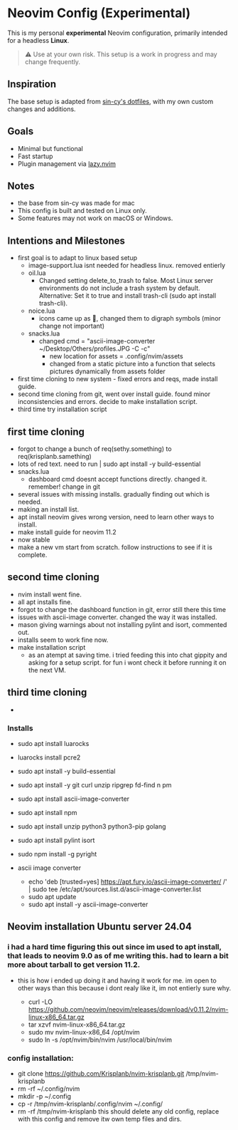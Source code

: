 # Neovim Config (Experimental)

This is my personal **experimental** Neovim configuration, primarily intended for a headless **Linux**.

> ⚠️ Use at your own risk. This setup is a work in progress and may change frequently.

## Inspiration

The base setup is adapted from [sin-cy's dotfiles](https://github.com/Sin-cy/dotfiles),  with my own custom changes and additions.

## Goals

- Minimal but functional
- Fast startup
- Plugin management via [lazy.nvim](https://github.com/folke/lazy.nvim)

## Notes

- the base from sin-cy was made for mac
- This config is built and tested on Linux only.
- Some features may not work on macOS or Windows.

## Intentions and Milestones

- first goal is to adapt to linux based setup
  - image-support.lua isnt needed for headless linux. removed entierly
  - oil.lua
    - Changed setting delete_to_trash to false. Most Linux server environments do not include a trash system by default.
      Alternative: Set it to true and install trash-cli (sudo apt install trash-cli).
  - noice.lua
    - icons came up as 󰥻, changed them to digraph symbols (minor change not important)
  - snacks.lua
    - changed cmd = "ascii-image-converter ~/Desktop/Others/profiles.JPG -C -c"
       - new location for assets = .config/nvim/assets
       - changed from a static picture into a function that selects pictures dynamically from assets folder
- first time cloning to new system - fixed errors and reqs, made install guide.
- second time cloning from git, went over install guide. found minor inconsistencies and errors. decide to make installation script.
- third time try installation script
  
## first time cloning
- forgot to change a bunch of req(sethy.something) to req(krisplanb.samething)
- lots of red text. need to run | sudo apt install -y build-essential
- snacks.lua
  - dashboard cmd doesnt accept functions directly. changed it. remember! change in git
- several issues with missing installs. gradually finding out which is needed.
- making an install list.
- apt install neovim gives wrong version, need to learn other ways to install.
- make install guide for neovim 11.2
- now stable
- make a new vm start from scratch. follow instructions to see if it is complete.

## second time cloning
- nvim install went fine.
- all apt installs fine.
- forgot to change the dashboard function in git, error still there this time
- issues with ascii-image converter. changed the way it was installed.
- mason giving warnings about not installing pylint and isort, commented out.
- installs seem to work fine now.
- make installation script
  - as an atempt at saving time. i tried feeding this into chat gippity and asking for a setup script. for fun i wont check it before running it on the next VM.
## third time cloning
-

### Installs
- sudo apt install luarocks
- luarocks install pcre2
- sudo apt install -y build-essential
- sudo apt install -y git curl unzip ripgrep fd-find n pm
- sudo apt install ascii-image-converter
- sudo apt install npm
- sudo apt install unzip python3 python3-pip golang
- sudo apt install pylint isort
- sudo npm install -g pyright

- ascii image converter
  - echo 'deb [trusted=yes] https://apt.fury.io/ascii-image-converter/ /' \
  | sudo tee /etc/apt/sources.list.d/ascii-image-converter.list
  - sudo apt update
  - sudo apt install -y ascii-image-converter

## Neovim installation Ubuntu server 24.04
### i had a hard time figuring this out since im used to apt install, that leads to neovim 9.0 as of me writing this. had to learn a bit more about tarball to get version 11.2.
- this is how i ended up doing it and having it work for me. im open to other ways than this because i dont realy like it, im not entierly sure why.

  - curl -LO https://github.com/neovim/neovim/releases/download/v0.11.2/nvim-linux-x86_64.tar.gz
  - tar xzvf nvim-linux-x86_64.tar.gz
  - sudo mv nvim-linux-x86_64 /opt/nvim
  - sudo ln -s /opt/nvim/bin/nvim /usr/local/bin/nvim

### config installation:
- git clone https://github.com/Krisplanb/nvim-krisplanb.git /tmp/nvim-krisplanb
- rm -rf ~/.config/nvim
- mkdir -p ~/.config
- cp -r /tmp/nvim-krisplanb/.config/nvim ~/.config/
- rm -rf /tmp/nvim-krisplanb
this should delete any old config, replace with this config and remove itw own temp files and dirs. 

